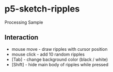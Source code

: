 # p5-sketch-ripples

Processing Sample

## Interaction

- mouse move - draw ripples with cursor position
- mouse click - add 10 random ripples
- [Tab] - change background color (black / white)
- [Shift] - hide main body of ripples while pressed
